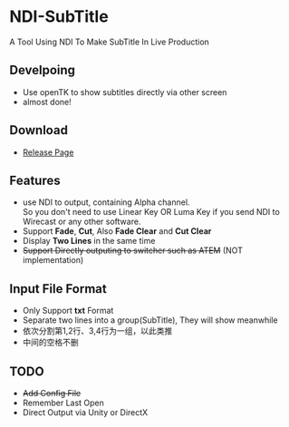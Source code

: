 # NDI-SubTitle

A Tool Using NDI To Make SubTitle In Live Production


## Develpoing
- Use openTK to show subtitles directly via other screen
- almost done!

## Download
- [Release Page](https://github.com/luvletter1205/NDI-SubTitle/releases)


## Features
- use NDI to output, containing Alpha channel.<br>
So you don't need to use Linear Key OR Luma Key if you send NDI to Wirecast or any other software.
- Support **Fade**, **Cut**, Also **Fade Clear** and **Cut Clear**
- Display **Two Lines** in the same time
- ~~Support Directly outputing to switcher such as ATEM~~ (NOT implementation)


## Input File Format
- Only Support **txt** Format
- Separate two lines into a group(SubTitle), They will show meanwhile
- 依次分割第1,2行、3,4行为一组，以此类推
- 中间的空格不删


## TODO
- ~~Add Config File~~
- Remember Last Open
- Direct Output via Unity or DirectX
